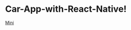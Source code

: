 # Car-App-with-React-Native!
[Mini](https://user-images.githubusercontent.com/86749241/181252205-230153bd-69a6-46ae-9c22-dd53b52acc7d.jpeg)
